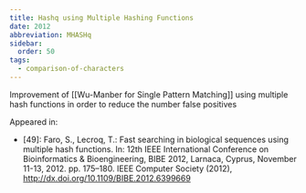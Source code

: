 ```yaml
---
title: Hashq using Multiple Hashing Functions
date: 2012
abbreviation: MHASHq
sidebar:
  order: 50
tags:
  - comparison-of-characters
---
```


Improvement of [[Wu-Manber for Single Pattern Matching]] using multiple hash functions in order to reduce the number false positives

Appeared in:

- [49]: Faro, S., Lecroq, T.: Fast searching in biological sequences using multiple hash functions. In: 12th IEEE International Conference on Bioinformatics & Bioengineering, BIBE 2012, Larnaca, Cyprus, November 11-13, 2012. pp. 175–180. IEEE Computer Society (2012), http://dx.doi.org/10.1109/BIBE.2012.6399669
